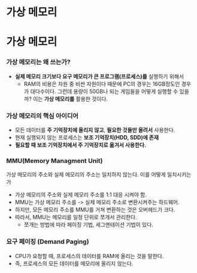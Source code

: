 # 가상 메모리

# 가상 메모리

### 가상 메모리는 왜 쓰는가?

- **실제 메모리 크기보다 요구 메모리가 큰 프로그램(프로세스)를** 실행하기 위해서
    - RAM의 비용은 자원 중 비싼 자원이다 때문에 PC의 경우는 16GB정도인 경우가 대다수이다. 그런데 용량이 50GB나 되는 게임들을 어떻게 실행할 수 있을까?  이는 **가상 메모리를** 활용한 것이다.

### 가상 메모리의 핵심 아이디어

- 모든 데이터를 **주 기억장치에 올리지 않고**, **필요한 것들만 올려서** 사용한다.
- 현재 실행되지 않는 프로세스는 **보조 기억장치(HDD, SDD)에 존재**
- **필요할 때 보조 기억장치에서 주 기억장치로 옮겨서 사용한다.**

### MMU(Memory Managment Unit)

가상 메모리의 주소와 실제 메모리의 주소는 일치하지 않는다. 이를 어떻게 일치시키는가

- 가상 메모리의 주소와 실제 메모리 주소를 1:1 대응 시켜야 함.
- MMU는 가상 메모리 주소를 -> 실제 메모리 주소로 변환시켜주는 하드웨어.
- 하지만, 모든 메모리 주소를 MMU를 거쳐 변환하는 것은 오버헤드가 크다.
- 따라서, MMU는 메모리를 일정 단위로 쪼개서 관리한다.
    - 쪼개는 방법에 따라 페이징 기법, 세그멘테이션 기법이 있다.

### 요구 페이징 (Demand Paging)

- CPU가 요청할 때, 프로세스의 데이터를 RAM에 올리는 것을 말한다.
- 즉, 프로세스의 모든 데이터를 메모리에 올리지 않는다.
